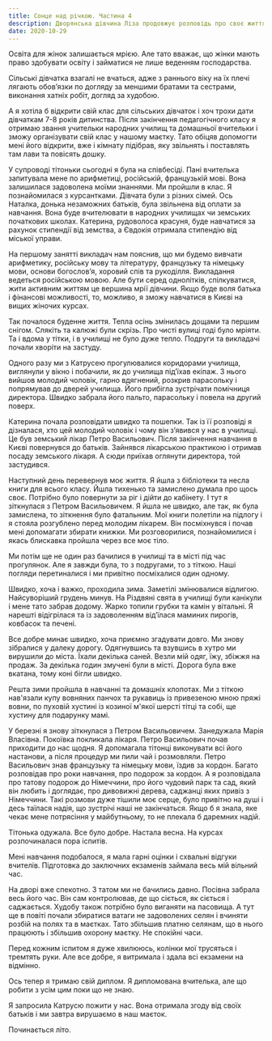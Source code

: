 ```yaml
---
title: Сонце над річкою. Частина 4
description: Дворянська дівчина Ліза продовжує розповідь про своє життя на початку ХХ століття 
date: 2020-10-29
---
```


Освіта для жінок залишається мрією. Але тато вважає, що жінки мають право здобувати освіту і займатися не лише веденням господарства.

Сільські дівчатка взагалі не вчаться, адже з раннього віку на їх плечі лягають обов’язки по догляду за меншими братами та сестрами, виконання хатніх робіт, догляд за худобою.

А я хотіла б відкрити свій клас для сільських дівчаток і хоч трохи дати дівчаткам 7-8 років дитинства. Після закінчення педагогічного класу я отримаю звання учительки народних училищ та домашньої вчительки і зможу організувати свій клас у нашому маєтку. Тато обіцяв допомогти мені його відкрити, вже і кімнату підібрав, яку звільнять і поставлять там лави та повісять дошку.

У супроводі тітоньки сьогодні я була на співбесіді. Пані вчителька запитувала мене по арифметиці, російській, французькій мові. Вона залишилася задоволена моїми знаннями. Ми пройшли в клас. Я познайомилася з курсантками. Дівчата були з різних сімей. Ось Наталка, донька незаможних батьків, була звільнена від оплати за навчання. Вона буде вчителювати в народних училищах чи земських початкових школах. Катерина, рудоволоса красуня, буде навчатися за рахунок стипендії від земства, а Євдокія отримала стипендію від міської управи.

На першому занятті викладач нам пояснив, що ми будемо вивчати арифметику, російську мову та літературу, французьку та німецьку мови, основи богослов’я, хоровий спів та рукоділля. Викладання ведеться російською мовою. Але бути серед однолітків, спілкуватися, жити активним життям це вершина мрії дівчини. Якщо буде воля батька і фінансові можливості, то, можливо, я зможу навчатися в Києві на вищих жіночих курсах.

Так почалося буденне життя. Тепла осінь змінилась дощами та першим снігом. Слякіть та калюжі були скрізь. Про чисті вулиці годі було мріяти. Та і вдома у тітки, і в училищі не було дуже тепло. Подруги та викладачі почали хворіти на застуду.

Одного разу ми з Катрусею прогулювалися коридорами училища, виглянули у вікно і побачили, як до училища під’їхав екіпаж. З нього вийшов молодий чоловік, гарно вдягнений, розкрив парасольку і попрямував до дверей училища. Його прибігла зустрічати помічниця директора. Швидко забрала його пальто, парасольку і повела на другий поверх.

Катерина почала розповідати швидко та пошепки. Так із її розповіді я дізналася, хто цей молодий чоловік і чому він з’явився у нас в училищі. Це був земський лікар Петро Васильович. Після закінчення навчання в Києві повернувся до батьків. Зайнявся лікарською практикою і отримав посаду земського лікаря. А сюди приїхав оглянути директора, той застудився.

Наступний день перевернув моє життя. Я йшла з бібліотеки та несла книги для всього класу. Йшла тихенько та замислено думала про щось своє. Потрібно було повернути за ріг і дійти до кабінету. І тут я зіткнулася з Петром Васильовичем. Я йшла не швидко, але так, як була замислена, то зіткнення було фатальним. Мої книги полетіли на підлогу і я стояла розгублено перед молодим лікарем. Він посміхнувся і почав мені допомагати збирати книжки. Ми розговорилися, познайомилися і якась блискавка пройшла через все моє тіло.

Ми потім ще не один раз бачилися в училищі та в місті під час прогулянок. Але я завжди була, то з подругами, то з тіткою. Наші погляди перетиналися і ми привітно посміхалися один одному.

Швидко, хоча і важко, проходила зима. Заметілі змінювалися відлигою. Найсуворіший грудень минув. На Різдвяні свята в училищі були канікули і мене тато забрав додому. Жарко топили грубки та камін у вітальні. Я нарешті відігрілася та із задоволенням від’їлася маминих пирогів, ковбасок та печені.

Все добре минає швидко, хоча приємно згадувати довго. Ми знову зібралися у далеку дорогу. Одягнувшись та взувшись в хутро ми вирушили до міста. Їхали декілька саней. Везли мій одяг, їжу, збіжжя на продаж. За декілька годин змучені були в місті. Дорога була вже вкатана, тому коні  бігли швидко.

Решта зими пройшла в навчанні та домашніх клопотах. Ми з тіткою нав'язали купу вовняних панчох  та рукавиць із привезеною мною пряжі вовни, по пуховій хустині із козиної м'якої шерсті тітці та собі,  ще хустину для подарунку мамі.

У березні я знову зіткнулася з Петром Васильовичем. Занедужала Марія Власівна. Покоївка покликала лікаря. Петро Васильович почав приходити до нас щодня. Я допомагала тітонці виконувати всі його настанови, а після процедур ми пили чай і розмовляли. Петро Васильович знав французьку та німецьку мови, їздив за кордон. Багато розповідав про роки навчання, про подорож за кордон. А я розповідала про татову подорож до Німеччини, про його чудовий парк та сад, який він любить і доглядає, про дивовижні дерева, саджанці яких привіз з Німеччини. Такі розмови дуже тішили моє серце, було привітно на душі і десь таїлася надія, що зустрічі наші не закінчаться. Якщо б я знала, яке чекає мене потрясіння у майбутньому, то не плекала б даремних надій.

Тітонька одужала. Все було добре. Настала весна. На курсах розпочиналася пора іспитів.

Мені навчання подобалося, я мала гарні оцінки і схвальні відгуки вчителів. Підготовка до заключних екзаменів займала весь мій вільний час.

На дворі вже спекотно. З татом ми не бачились давно. Посівна забрала весь його час. Він сам контролював, де що сіється, як сіється і саджається. Худобу також потрібно було виганяти на пасовища. А тут ще в повіті почали збиратися ватаги не задоволених селян і вчиняти розбій на полях та в маєтках. Тато збільшив платню селянам, що в нього працюють і збільшив охорону маєтку. Не спокійні часи.

Перед кожним іспитом я дуже хвилююсь, колінки мої трусяться і тремтять руки. Але все добре, я витримала і здала всі екзамени на відмінно.

Ось тепер я тримаю свій диплом. Я дипломована вчителька, але що робити з усім цим поки що не знаю.

Я запросила Катрусю пожити у нас. Вона отримала згоду від своїх батьків і ми завтра вирушаємо в наш маєток.

Починається літо.

